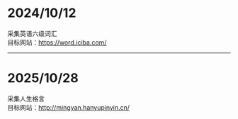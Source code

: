 #  2024/10/12
采集英语六级词汇  
目标网站：https://word.iciba.com/

---

# 2025/10/28
采集人生格言  
目标网站：http://mingyan.hanyupinyin.cn/
